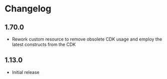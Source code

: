 # Changelog

## 1.70.0

- Rework custom resource to remove obsolete CDK usage and employ the latest constructs from the CDK

## 1.13.0

- Initial release
